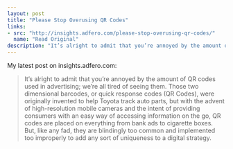 ```yaml
---
layout: post
title: "Please Stop Overusing QR Codes"
links: 
- src: "http://insights.adfero.com/please-stop-overusing-qr-codes/"
  name: "Read Original"
description: "It’s alright to admit that you’re annoyed by the amount of QR codes used in advertising; we’re all tired of seeing them. Those two dimensional barcodes, or quick response codes (QR Codes), were originally invented to help Toyota track auto parts, but with the advent of high-resolution mobile cameras and the intent of providing consumers with an easy way of accessing information on the go, QR codes are placed on everything from bank ads to cigarette boxes. But, like any fad, they are blindingly too common and implemented too improperly to add any sort of uniqueness to a digital strategy."
---
```


My latest post on insights.adfero.com:

> It’s alright to admit that you’re annoyed by the amount of QR codes used in advertising; we’re all tired of seeing them. Those two dimensional barcodes, or quick response codes (QR Codes), were originally invented to help Toyota track auto parts, but with the advent of high-resolution mobile cameras and the intent of providing consumers with an easy way of accessing information on the go, QR codes are placed on everything from bank ads to cigarette boxes. But, like any fad, they are blindingly too common and implemented too improperly to add any sort of uniqueness to a digital strategy.